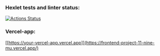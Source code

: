 ### Hexlet tests and linter status:
[![Actions Status](https://github.com/RomashNat/frontend-project-11/actions/workflows/hexlet-check.yml/badge.svg)](https://github.com/RomashNat/frontend-project-11/actions)
### Vercel-app:
[[https://your-vercel-app.vercel.app]](https://frontend-project-11-nine-mu.vercel.app/)
